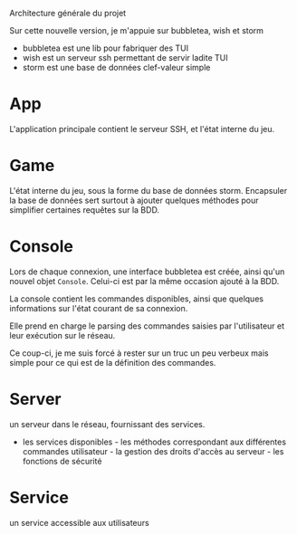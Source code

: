 Architecture générale du projet

Sur cette nouvelle version, je m'appuie sur bubbletea, wish et storm

- bubbletea est une lib pour fabriquer des TUI 
- wish est un serveur ssh permettant de servir ladite TUI 
- storm est une base de données clef-valeur simple

# App

L'application principale contient le serveur SSH, et l'état interne
du jeu.

# Game

L'état interne du jeu, sous la forme du base de données
storm. Encapsuler la base de données sert surtout à ajouter quelques
méthodes pour simplifier certaines requêtes sur la BDD.

# Console

Lors de chaque connexion, une interface bubbletea est créée, ainsi
qu'un nouvel objet `Console`. Celui-ci est par la même occasion ajouté
à la BDD.

La console contient les commandes disponibles, ainsi que quelques
informations sur l'état courant de sa connexion.

Elle prend en charge le parsing des commandes saisies par l'utilisateur
et leur exécution sur le réseau.

Ce coup-ci, je me suis forcé à rester sur un truc un peu verbeux mais
simple pour ce qui est de la définition des commandes.

# Server

un serveur dans le réseau, fournissant des services.

- les services disponibles - les méthodes correspondant aux différentes
commandes utilisateur - la gestion des droits d'accès au serveur -
les fonctions de sécurité

# Service

un service accessible aux utilisateurs
